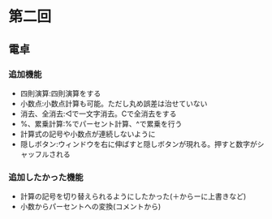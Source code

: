 # 第二回
## 電卓
### 追加機能
- 四則演算:四則演算をする
- 小数点:小数点計算も可能。ただし丸め誤差は治せていない
- 消去、全消去:◁で一文字消去。Cで全消去をする
- %、累乗計算:%でパーセント計算、^で累乗を行う
- 計算式の記号や小数点が連続しないように
- 隠しボタン:ウィンドウを右に伸ばすと隠しボタンが現れる。押すと数字がシャッフルされる

### 追加したかった機能
- 計算の記号を切り替えられるようにしたかった(＋からーに上書きなど)
- 小数からパーセントへの変換(コメントから)